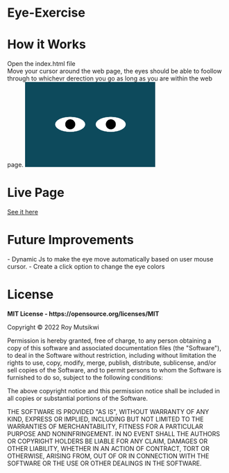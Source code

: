 # Eye-Exercise
<h1>How it Works</h1>
Open the index.html file<br>
Move your cursor around the web page, the eyes should be able to foollow through to whichevr derection you go as long as you are within the web page.
<img src="eyes.jpg" width="300" style="max-width: 100%;"<br>
<h1>Live Page</h1>
<a href="https://royjaym.github.io/Eye-Exercise/">See it here</a>
<h1>Future Improvements</h1>
- Dynamic Js to make the eye move automatically based on user mouse cursor.
- Create a click option to change the eye colors
<h1>License</h1>
<b>MIT License - https://opensource.org/licenses/MIT</b>
<p>Copyright © 2022 Roy Mutsikwi

Permission is hereby granted, free of charge, to any person obtaining a copy of this software and associated documentation files (the "Software"), to deal in the Software without restriction, including without limitation the rights to use, copy, modify, merge, publish, distribute, sublicense, and/or sell copies of the Software, and to permit persons to whom the Software is furnished to do so, subject to the following conditions:

The above copyright notice and this permission notice shall be included in all copies or substantial portions of the Software.

THE SOFTWARE IS PROVIDED "AS IS", WITHOUT WARRANTY OF ANY KIND, EXPRESS OR IMPLIED, INCLUDING BUT NOT LIMITED TO THE WARRANTIES OF MERCHANTABILITY, FITNESS FOR A PARTICULAR PURPOSE AND NONINFRINGEMENT. IN NO EVENT SHALL THE AUTHORS OR COPYRIGHT HOLDERS BE LIABLE FOR ANY CLAIM, DAMAGES OR OTHER LIABILITY, WHETHER IN AN ACTION OF CONTRACT, TORT OR OTHERWISE, ARISING FROM, OUT OF OR IN CONNECTION WITH THE SOFTWARE OR THE USE OR OTHER DEALINGS IN THE SOFTWARE.</p>


